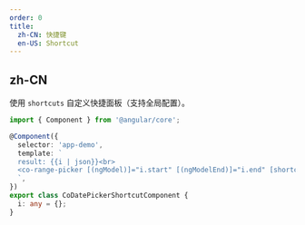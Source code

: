 ```yaml
---
order: 0
title:
  zh-CN: 快捷键
  en-US: Shortcut
---
```


## zh-CN

使用 `shortcuts` 自定义快捷面板（支持全局配置）。


```ts
import { Component } from '@angular/core';

@Component({
  selector: 'app-demo',
  template: `
  result: {{i | json}}<br>
  <co-range-picker [(ngModel)]="i.start" [(ngModelEnd)]="i.end" [shortcut]="true"></co-range-picker>
  `,
})
export class CoDatePickerShortcutComponent {
  i: any = {};
}
```
